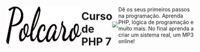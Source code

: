 <div style="display: flex; align-items: center;">
  <img src="https://github.com/abraao69/Curso-PHP-7-basico-gratis/blob/main/logo.png" alt="Logo" width="200" height="100">
<br><br>


# Curso  de PHP 7

<hr>
<p align="center">
 <img width="900px" src="https://arquivo.devmedia.com.br/cursos/imagem/curso_introducao-ao-php_2171.png" />
</p>

Dê os seus primeiros passos na programação. Aprenda PHP, lógica de programação e muito mais. No final aprenda a criar um sistema real, um MP3 online!
